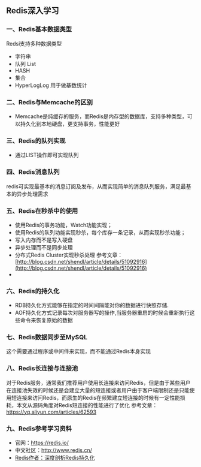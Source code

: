 ## Redis深入学习
### 一、Redis基本数据类型
Redsi支持多种数据类型

* 字符串
* 队列 List
* HASH
* 集合
* HyperLogLog 用于做基数统计


### 二、Redis与Memcache的区别

* Memcache是纯缓存的服务，而Redis是内存型的数据库，支持多种类型，可以持久化到本地硬盘，更支持事务，性能更好

### 三、Redis的队列实现
* 通过LIST操作即可实现队列
### 四、Redis消息队列
redis可实现最基本的消息订阅及发布，从而实现简单的消息队列服务，满足最基本的异步处理需求

### 五、Redis在秒杀中的使用
* 使用Redis的事务功能，Watch功能实现；
* 使用Redis的队列功能实现秒杀，每个库存一条记录，从而实现秒杀功能；
* 写入内存而不是写入硬盘 
* 异步处理而不是同步处理 
* 分布式Redis Cluster实现秒杀处理 参考文章：[http://blog.csdn.net/shendl/article/details/51092916](http://blog.csdn.net/shendl/article/details/51092916)
* 
### 六、Redis的持久化

* RDB持久化方式能够在指定的时间间隔能对你的数据进行快照存储.
* AOF持久化方式记录每次对服务器写的操作,当服务器重启的时候会重新执行这些命令来恢复原始的数据

### 七、Redis数据同步至MySQL
这个需要通过程序或中间件来实现，而不能通过Redis本身实现
### 八、Redis长连接与连接池
对于Redis服务，通常我们推荐用户使用长连接来访问Redis，但是由于某些用户在连接池失效的时候还是会建立大量的短连接或者用户由于客户端限制还是只能使用短连接来访问Redis，而原生的Redis在频繁建立短连接的时候有一定性能损耗，本文从源码角度对Redis短连接的性能进行了优化
参考文章： https://yq.aliyun.com/articles/62593

### 九、Redis参考学习资料

* 官网：https://redis.io/
* 中文社区：http://www.redis.cn/
* [Redis作者：深度剖析Redis持久化](http://www.iteye.com/news/24675)